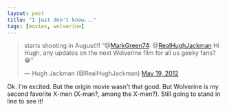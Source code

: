 ```yaml
---
layout: post
title: "I just don't know..."
tags: [movies, wolverine]
---
```


<div>
<blockquote class="twitter-tweet tw-align-center"><p>starts shooting in August!!! “@<a href="https://twitter.com/MarkGreen74">MarkGreen74</a>: @<a href="https://twitter.com/RealHughJackman">RealHughJackman</a> Hi Hugh, any updates on the next Wolverine film for all us geeky fans? 😁”</p>&mdash; Hugh Jackman (@RealHughJackman) <a href="https://twitter.com/RealHughJackman/status/203951298566033408" data-datetime="2012-05-19T20:52:33+00:00">May 19, 2012</a></blockquote>
<script src="//platform.twitter.com/widgets.js" charset="utf-8"></script>
</div>

Ok. I'm excited. But the origin movie wasn't that good. But Wolverine is my second favorite X-men (X-man?, among the X-men?).
Still going to stand in line to see it!
 